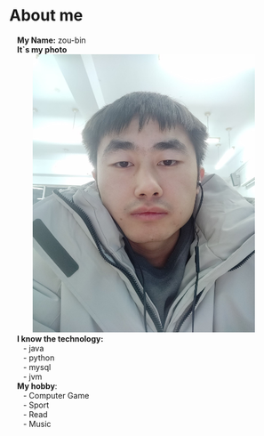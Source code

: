 # About me
&ensp;&ensp;**My Name:** zou-bin  
&ensp;&ensp;**It`s my photo**  
&ensp;&ensp;&ensp;&ensp;&ensp;&ensp;<img src="img/me.jpg" width="400px" height="500px">  
&ensp;&ensp;**I know the technology:**  
&ensp;&ensp;&ensp; - java  
&ensp;&ensp;&ensp; - python  
&ensp;&ensp;&ensp; - mysql  
&ensp;&ensp;&ensp; - jvm  
&ensp;&ensp;**My hobby**:  
&ensp;&ensp;&ensp; - Computer Game  
&ensp;&ensp;&ensp; - Sport  
&ensp;&ensp;&ensp; - Read  
&ensp;&ensp;&ensp; - Music  
